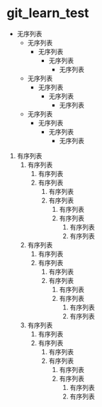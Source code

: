 # git_learn_test

- 无序列表
    - 无序列表
        - 无序列表
            - 无序列表
                - 无序列表
    - 无序列表
        - 无序列表
            - 无序列表
                - 无序列表
    - 无序列表
        - 无序列表
            - 无序列表
                - 无序列表
1. 有序列表
    1. 有序列表
        1. 有序列表
        1. 有序列表
            1. 有序列表
            1. 有序列表
                1. 有序列表
                1. 有序列表
                    1. 有序列表
                    1. 有序列表
    1. 有序列表
        1. 有序列表
        1. 有序列表
            1. 有序列表
            1. 有序列表
                1. 有序列表
                1. 有序列表
                    1. 有序列表
                    1. 有序列表
    1. 有序列表
        1. 有序列表
        1. 有序列表
            1. 有序列表
            1. 有序列表
                1. 有序列表
                1. 有序列表
                    1. 有序列表
                    1. 有序列表

